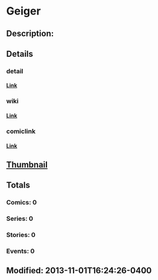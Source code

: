 # Geiger
## Description: 
## Details
### detail
#### [Link](http://marvel.com/characters/776/geiger?utm_campaign=apiRef&utm_source=225578a89fc76f3d20fbffda5d17a88d)
### wiki
#### [Link](http://marvel.com/universe/Geiger?utm_campaign=apiRef&utm_source=225578a89fc76f3d20fbffda5d17a88d)
### comiclink
#### [Link](http://marvel.com/comics/characters/1011248/geiger?utm_campaign=apiRef&utm_source=225578a89fc76f3d20fbffda5d17a88d)
## [Thumbnail](http://i.annihil.us/u/prod/marvel/i/mg/9/20/52740dec5e17a.jpg)
## Totals
### Comics: 0
### Series: 0
### Stories: 0
### Events: 0
## Modified: 2013-11-01T16:24:26-0400